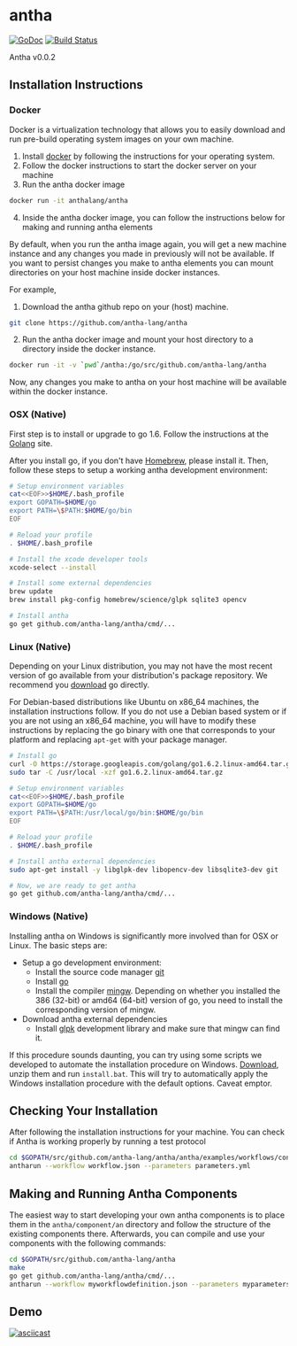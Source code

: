# antha
[![GoDoc](http://godoc.org/github.com/antha-lang/antha?status.svg)](http://godoc.org/github.com/antha-lang/antha)
[![Build Status](https://travis-ci.org/antha-lang/antha.svg?branch=master)](https://travis-ci.org/antha-lang/antha)

Antha v0.0.2

## Installation Instructions

### Docker

Docker is a virtualization technology that allows you to easily download and run
pre-build operating system images on your own machine. 

  1. Install [docker](https://www.docker.com) by following the instructions for
     your operating system.
  2. Follow the docker instructions to start the docker server on your machine
  3. Run the antha docker image
  ```sh
docker run -it anthalang/antha
  ```
  4. Inside the antha docker image, you can follow the instructions below
     for making and running antha elements

By default, when you run the antha image again, you will get a new machine
instance and any changes you made in previously will not be available. If you want
to persist changes you make to antha elements you can mount directories on your
host machine inside docker instances.

For example,
  1. Download the antha github repo on your (host) machine.
  ```sh
git clone https://github.com/antha-lang/antha
  ```
  2. Run the antha docker image and mount your host directory to a directory
     inside the docker instance.
  ```sh
docker run -it -v `pwd`/antha:/go/src/github.com/antha-lang/antha 
  ```
Now, any changes you make to antha on your host machine will be available
within the docker instance.

### OSX (Native)

First step is to install or upgrade to go 1.6. Follow the instructions at the
[Golang](http://golang.org/doc/install) site. 

After you install go, if you don't have [Homebrew](http://brew.sh/), please
install it. Then, follow these steps to setup a working antha development
environment:
```sh
# Setup environment variables
cat<<EOF>>$HOME/.bash_profile
export GOPATH=$HOME/go
export PATH=\$PATH:$HOME/go/bin
EOF

# Reload your profile
. $HOME/.bash_profile

# Install the xcode developer tools
xcode-select --install

# Install some external dependencies
brew update
brew install pkg-config homebrew/science/glpk sqlite3 opencv

# Install antha
go get github.com/antha-lang/antha/cmd/...
```

### Linux (Native)

Depending on your Linux distribution, you may not have the most recent version
of go available from your distribution's package repository. We recommend you
[download](https://golang.org/) go directly. 

For Debian-based distributions like Ubuntu on x86_64 machines, the installation
instructions follow.  If you do not use a Debian based system or if you are not
using an x86_64 machine, you will have to modify these instructions by
replacing the go binary with one that corresponds to your platform and
replacing ``apt-get`` with your package manager.
```sh
# Install go
curl -O https://storage.googleapis.com/golang/go1.6.2.linux-amd64.tar.gz
sudo tar -C /usr/local -xzf go1.6.2.linux-amd64.tar.gz

# Setup environment variables
cat<<EOF>>$HOME/.bash_profile
export GOPATH=$HOME/go
export PATH=\$PATH:/usr/local/go/bin:$HOME/go/bin
EOF

# Reload your profile
. $HOME/.bash_profile

# Install antha external dependencies
sudo apt-get install -y libglpk-dev libopencv-dev libsqlite3-dev git

# Now, we are ready to get antha
go get github.com/antha-lang/antha/cmd/...
```

### Windows (Native)

Installing antha on Windows is significantly more involved than for OSX or
Linux. The basic steps are:

  - Setup a go development environment:
    - Install the source code manager [git](https://git-scm.com/download/win)
    - Install [go](https://golang.org/dl/)
    - Install the compiler [mingw](http://sourceforge.net/projects/mingw/files/Installer/mingw-get-setup.exe/download).
      Depending on whether you installed the 386 (32-bit) or amd64 (64-bit) version
      of go, you need to install the corresponding version of mingw.
  - Download antha external dependencies
    - Install [glpk](http://sourceforge.net/projects/winglpk/) development library and make sure that
      mingw can find it.

If this procedure sounds daunting, you can try using some scripts we developed
to automate the installation procedure on Windows.
[Download](scripts/windows/windows-install.zip), unzip them and run
``install.bat``. This will try to automatically apply the Windows installation
procedure with the default options. Caveat emptor.

## Checking Your Installation

After following the installation instructions for your machine. You can check
if Antha is working properly by running a test protocol
```sh
cd $GOPATH/src/github.com/antha-lang/antha/antha/examples/workflows/constructassembly
antharun --workflow workflow.json --parameters parameters.yml
```

## Making and Running Antha Components

The easiest way to start developing your own antha components is to place them
in the ``antha/component/an`` directory and follow the structure of the
existing components there. Afterwards, you can compile and use your components
with the following commands:
```sh
cd $GOPATH/src/github.com/antha-lang/antha
make
go get github.com/antha-lang/antha/cmd/...
antharun --workflow myworkflowdefinition.json --parameters myparameters.yml
```

## Demo 

[![asciicast](https://asciinema.org/a/12zsgt153sffmfnu2ym7vq9d2.png)](https://asciinema.org/a/12zsgt153sffmfnu2ym7vq9d2)


